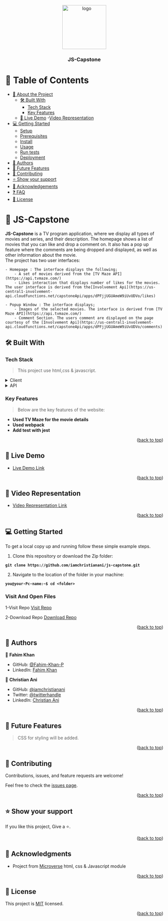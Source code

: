 
<a name="readme-top"></a>
<div align="center">

  <img src="https://github.com/microverseinc/readme-template/blob/master/murple_logo.png" alt="logo" width="140"  height="auto" />
  <br/>

  <h3><b>JS-Capstone</b></h3>
</div>

# 📗 Table of Contents

- [📖 About the Project](#about-project)
  - [🛠 Built With](#built-with)
    - [Tech Stack](#tech-stack)
    - [Key Features](#key-features)
  - [🚀 Live Demo](#live-demo)
  -[Video Representation](#video-rep) 
- [💻 Getting Started](#getting-started)
  - [Setup](#setup)
  - [Prerequisites](#prerequisites)
  - [Install](#install)
  - [Usage](#usage)
  - [Run tests](#run-tests)
  - [Deployment](#triangular_flag_on_post-deployment)
- [👥 Authors](#authors)
- [🔭 Future Features](#future-features)
- [🤝 Contributing](#contributing)
- [⭐️ Show your support](#support)
- [🙏 Acknowledgements](#acknowledgements)
- [❓ FAQ](#faq)
- [📝 License](#license)

# 📖 JS-Capstone <a name="about-project"></a>

**JS-Capstone** is a TV program application, where we display all types of movies and series, and their description. The homepage shows a list of movies that you can like and drop a comment on. It also has a pop up feature where the comments are being dropped and displayed, as well as other information about the movie.<br>
The project has two user interfaces:

    - Homepage : The interface displays the following;
        - A set of movies derived from the [TV Maze API](https://api.tvmaze.com/)
        - Likes interaction that displays number of likes for the movies. The user interface is derived from the[Involvement Api](https://us-central1-involvement-api.cloudfunctions.net/capstoneApi/apps/dPFjjUGUAmeW9iUvUDVo/likes)

    - Popup Window : The interface displays;
        - Images of the selected movies. The interface is derived from [TV Maze API](https://api.tvmaze.com/)
        - Comment Section. The users comment are displayed on the page courtesy of the [Involvement Api](https://us-central1-involvement-api.cloudfunctions.net/capstoneApi/apps/dPFjjUGUAmeW9iUvUDVo/comments)

## 🛠 Built With <a name="built-with"></a>

### Tech Stack <a name="tech-stack"></a>

> This project use html,css & javascript.
<details>
  <summary>Client</summary>
  <ul>
    <li><a href="https://html.com/">HTML</a></li>
    <li><a href="https://developer.mozilla.org/en-US/docs/Web/CSS">CSS</a></li>
    <li><a href="https://www.javascript.com/">JavaScript</a></li>
    <li><a href="https://webpack.js.org/">Webpack</a></li>
    <li><a href="https://jestjs.io/">Jest</a></li>   
  </ul> 
</details>
<details>
  <summary>API</summary>
  <ul>
    <li><a href="https://www.notion.so/microverse/Involvement-API-869e60b5ad104603aa6db59e08150270">Involvement API</a></li>
    <li><a href="https://api.tvmaze.com/">TV Maze API</a></li>  
  </ul>
</details>

### Key Features <a name="key-features"></a>

> Below are the key features of the website:

- **Used TV Maze for the movie details**
- **Used webpack**
- **Add test with jest**

<p align="right">(<a href="#readme-top">back to top</a>)</p>

## 🚀 Live Demo <a name="live-demo"></a>

- [Live Demo Link](https://iamchristianani.github.io/js-capstone/dist)

<p align="right">(<a href="#readme-top">back to top</a>)</p>

## 🚀 Video Representation <a name="video-rep"></a>

- [Video Representation Link](https://drive.google.com/file/d/1P-eBrY6pn_ZgN93yZXYi6mmhIsn1J6ls/view?usp=share_link)

<p align="right">(<a href="#readme-top">back to top</a>)</p>

## 💻 Getting Started <a name="getting-started"></a>

To get a local copy up and running follow these simple example steps.

1. Clone this repository or download the Zip folder:

**``git clone https://github.com/iamchristianani/js-capstone.git``**

2. Navigate to the location of the folder in your machine:

**``you@your-Pc-name:~$ cd <folder>``**

### Visit And Open Files
1-Visit Repo
[Visit Repo](https://github.com/iamchristianani/js-capstone)

2-Download Repo
[Download Repo](https://github.com/iamchristianani/js-capstone.git)

<p align="right">(<a href="#readme-top">back to top</a>)</p>

## 👥 Authors <a name="authors"></a>

👤 **Fahim Khan**

- GitHub: [@Fahim-Khan-P](https://github.com/Fahim-Khan-P)
- LinkedIn: [Fahim Khan](https://www.linkedin.com/in/fahim-khan-38a4b3240/)

👤 **Christian Ani**

- GitHub: [@iamchristianani](https://github.com/iamchristianani)
- Twitter: [@twitterhandle](https://twitter.com/kriznode)
- LinkedIn: [Christian Ani](https://www.linkedin.com/in/anikriz/)

<p align="right">(<a href="#readme-top">back to top</a>)</p>

## 🔭 Future Features <a name="future-features"></a>

> CSS for styling will be added.

<p align="right">(<a href="#readme-top">back to top</a>)</p>

## 🤝 Contributing <a name="contributing"></a>

Contributions, issues, and feature requests are welcome!

Feel free to check the [issues page](https://github.com/iamchristianani/js-capstone/issues).

<p align="right">(<a href="#readme-top">back to top</a>)</p>

## ⭐️ Show your support <a name="support"></a>

If you like this project, Give a ⭐️.

<p align="right">(<a href="#readme-top">back to top</a>)</p>

## 🙏 Acknowledgments <a name="acknowledgements"></a>

- Project from [Microverse](https://www.microverse.org/?grsf=i6yi2m) html, css & Javascript module

<p align="right">(<a href="#readme-top">back to top</a>)</p>

## 📝 License <a name="license"></a>

This project is [MIT](https://github.com/iamchristianani/js-capstone/blob/dev/LICENSE) licensed.

<p align="right">(<a href="#readme-top">back to top</a>)</p>